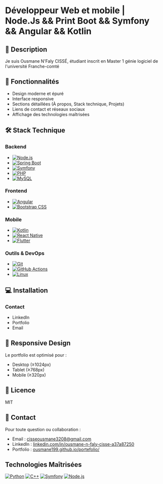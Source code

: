 # Développeur Web et mobile | Node.Js && Print Boot && Symfony && Angular && Kotlin

## 📝 Description

Je suis Ousmane N'Faly CISSÉ, étudiant inscrit en Master 1 génie logiciel de l'université Franche-comté

## 🚀 Fonctionnalités
- Design moderne et épuré
- Interface responsive
- Sections détaillées (À propos, Stack technique, Projets)
- Liens de contact et réseaux sociaux
- Affichage des technologies maîtrisées

## 🛠 Stack Technique

### Backend
- [![Node.js](https://img.shields.io/badge/Node.js-339933?style=for-the-badge&logo=nodedotjs&logoColor=white)](https://nodejs.org/)
- [![Spring Boot](https://img.shields.io/badge/Spring%20Boot-6DB33F?style=for-the-badge&logo=springboot&logoColor=white)](https://spring.io/projects/spring-boot)
- [![Symfony](https://img.shields.io/badge/Symfony-000000?style=for-the-badge&logo=symfony&logoColor=white)](https://symfony.com/)
- [![PHP](https://img.shields.io/badge/PHP-777BB4?style=for-the-badge&logo=php&logoColor=white)](https://www.php.net/)
- [![MySQL](https://img.shields.io/badge/MySQL-4479A1?style=for-the-badge&logo=mysql&logoColor=white)](https://www.mysql.com/)

### Frontend
- [![Angular](https://img.shields.io/badge/Angular-DD0031?style=for-the-badge&logo=angular&logoColor=white)](https://angular.io/)
- [![Bootstrap CSS](https://img.shields.io/badge/Bootstrap-563D7C?style=for-the-badge&logo=bootstrap&logoColor=white)](https://getbootstrap.com/)

### Mobile
- [![Kotlin](https://img.shields.io/badge/Kotlin-0095D5?style=for-the-badge&logo=kotlin&logoColor=white)](https://kotlinlang.org/)
- [![React Native](https://img.shields.io/badge/React%20Native-61DAFB?style=for-the-badge&logo=react&logoColor=white)](https://reactnative.dev/)
- [![Flutter](https://img.shields.io/badge/Flutter-02569B?style=for-the-badge&logo=flutter&logoColor=white)](https://flutter.dev/)

### Outils & DevOps
- [![Git](https://img.shields.io/badge/Git-F05032?style=for-the-badge&logo=git&logoColor=white)](https://git-scm.com/)
- [![GitHub Actions](https://img.shields.io/badge/GitHub%20Actions-2088FF?style=for-the-badge&logo=githubactions&logoColor=white)](https://github.com/features/actions)
- [![Linux](https://img.shields.io/badge/Linux-FCC624?style=for-the-badge&logo=linux&logoColor=black)](https://www.linux.org/)

## 💻 Installation

### Contact
- LinkedIn
- Portfolio
- Email

## 📱 Responsive Design
Le portfolio est optimisé pour :
- Desktop (≥1024px)
- Tablet (≥768px)
- Mobile (≥320px)

## 📄 Licence
MIT

## 📧 Contact
Pour toute question ou collaboration :
- Email : cisseousmane3208@gmail.com
- LinkedIn : [linkedin.com/in/ousmane-n-faly-cisse-a37a87250](https://linkedin.com/in/ousmane-n-faly-cisse-a37a87250)
- Portfolio : [ousmane199.github.io/portefolio/](https://ousmane199.github.io/portefolio/)

## Technologies Maîtrisées

[![Python](https://img.shields.io/badge/Python-3776AB?style=for-the-badge&logo=python&logoColor=white)](https://www.python.org/)
[![C++](https://img.shields.io/badge/C%2B%2B-00599C?style=for-the-badge&logo=c%2B%2B&logoColor=white)](https://isocpp.org/)
[![Symfony](https://img.shields.io/badge/Symfony-000000?style=for-the-badge&logo=symfony&logoColor=white)](https://symfony.com/)
[![Node.js](https://img.shields.io/badge/Node.js-339933?style=for-the-badge&logo=nodedotjs&logoColor=white)](https://nodejs.org/)
